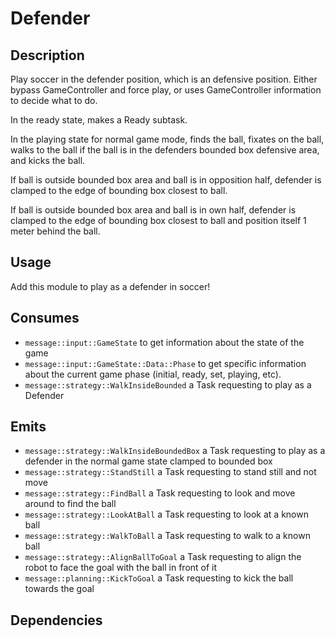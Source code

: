 # Defender

## Description

Play soccer in the defender position, which is an defensive position. Either bypass GameController and force play, or uses GameController information to decide what to do.

In the ready state, makes a Ready subtask.

In the playing state for normal game mode, finds the ball, fixates on the ball, walks to the ball if the ball is in the defenders bounded box defensive area, and kicks the ball.

If ball is outside bounded box area and ball is in opposition half, defender is clamped to the edge of bounding box closest to ball.

If ball is outside bounded box area and ball is in own half, defender is clamped to the edge of bounding box closest to ball and position itself 1 meter behind the ball.

## Usage

Add this module to play as a defender in soccer!

## Consumes

- `message::input::GameState` to get information about the state of the game
- `message::input::GameState::Data::Phase` to get specific information about the current game phase (initial, ready, set, playing, etc).
- `message::strategy::WalkInsideBounded` a Task requesting to play as a Defender

## Emits

- `message::strategy::WalkInsideBoundedBox` a Task requesting to play as a defender in the normal game state clamped to bounded box
- `message::strategy::StandStill` a Task requesting to stand still and not move
- `message::strategy::FindBall` a Task requesting to look and move around to find the ball
- `message::strategy::LookAtBall` a Task requesting to look at a known ball
- `message::strategy::WalkToBall` a Task requesting to walk to a known ball
- `message::strategy::AlignBallToGoal` a Task requesting to align the robot to face the goal with the ball in front of it
- `message::planning::KickToGoal` a Task requesting to kick the ball towards the goal

## Dependencies
